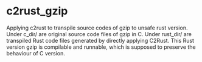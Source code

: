 # c2rust_gzip
Applying c2rust to transpile source codes of gzip to unsafe rust version.
Under c_dir/ are original source code files of gzip in C.
Under rust_dir/ are transpiled Rust code files generated by directly applying C2Rust.
This Rust version gzip is compilable and runnable, which is supposed to preserve the behaviour of C version.
